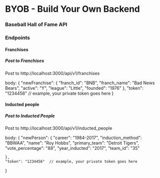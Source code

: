# BYOB - Build Your Own Backend
### Baseball Hall of Fame API

### Endpoints

#### Franchises

##### Post to Franchises

Post to http://localhost:3000/api/v1/franchises

body: {
	"newFranchise": {
		"franch_id": "BNB",
		"franch_name": "Bad News Bears",
		"active": "Y",
		"league": "Little",
		"founded": "1976"
	},
	"token": "1234456"  // example, your private token goes here
}

#### Inducted people

##### Post to Inducted People

Post to http://localhost:3000/api/v1/inducted_people

body: {
	"newPerson": {
		"career": "1984-2017",
		"induction_method": "BBWAA",
		"name": "Roy Hobbs",
		"primary_team": "Detroit Tigers",
		"vote_percentage": "88",
		"year_inducted": "2017",
		"team_id": "35"

	},
	"token": "1234456"  // example, your private token goes here
}

